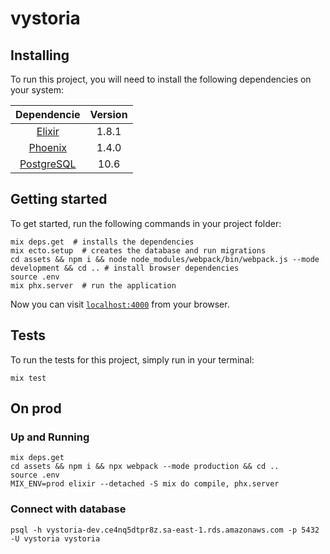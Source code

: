# vystoria

## Installing

To run this project, you will need to install the following dependencies on your system:

| Dependencie |Version       |
| :---------: | :---------:  |
| [Elixir](https://elixir-lang.org/install.html)| 1.8.1 |
| [Phoenix](https://hexdocs.pm/phoenix/installation.html)| 1.4.0 |
| [PostgreSQL](https://www.postgresql.org/download/macosx/)| 10.6 |

## Getting started

To get started, run the following commands in your project folder:

```shell
mix deps.get  # installs the dependencies
mix ecto.setup  # creates the database and run migrations
cd assets && npm i && node node_modules/webpack/bin/webpack.js --mode development && cd .. # install browser dependencies
source .env
mix phx.server  # run the application
```

Now you can visit [`localhost:4000`](http://localhost:4000) from your browser.

## Tests

To run the tests for this project, simply run in your terminal:

```shell
mix test
```

## On prod

### Up and Running

```shell
mix deps.get
cd assets && npm i && npx webpack --mode production && cd ..
source .env
MIX_ENV=prod elixir --detached -S mix do compile, phx.server
```

### Connect with database

```shell
psql -h vystoria-dev.ce4nq5dtpr8z.sa-east-1.rds.amazonaws.com -p 5432 -U vystoria vystoria
```